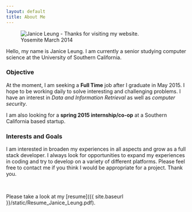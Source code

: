 ```yaml
---
layout: default
title: About Me
---
```


<figure>
  <img src="{{ site.baseurl }}/images/me.jpg" alt="Janice Leung - Thanks for visiting my website." title="Yosemite March 2014"/>
  <figcaption>Yosemite March 2014</figcaption>
</figure>

Hello, my name is Janice Leung. I am currently a senior studying computer science at the University of Southern California.

### Objective
At the moment, I am seeking a **Full Time** job after I graduate in May 2015. I hope to be working daily to solve interesting and challenging problems. I have an interest in _Data and Information Retrieval_ as well as _computer security_.

I am also looking for a **spring 2015 internship/co-op** at a Southern California based startup. 

### Interests and Goals
I am interested in broaden my experiences in all aspects and grow as a full stack developer. I always look for opportunities to expand my experiences in coding and try to develop on a variety of different platforms. Please feel free to contact me if you think I would be appropriate for a project. Thank you. 

<br />

Please take a look at my [resume]({{ site.baseurl }}/static/Resume_Janice_Leung.pdf).
